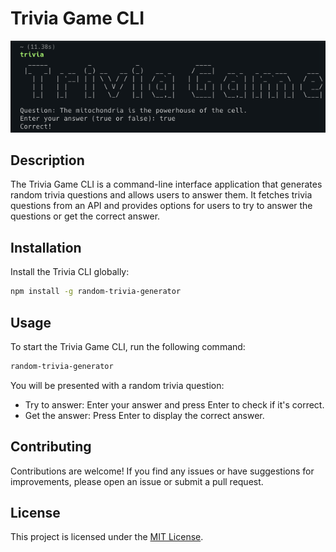 # Trivia Game CLI

![Trivia Game](trivia-game.png)

## Description

The Trivia Game CLI is a command-line interface application that generates random trivia questions and allows users to answer them. It fetches trivia questions from an API and provides options for users to try to answer the questions or get the correct answer.

## Installation

Install the Trivia CLI globally:

```bash
npm install -g random-trivia-generator
```

## Usage

To start the Trivia Game CLI, run the following command:

```bash
random-trivia-generator
```

You will be presented with a random trivia question:

- Try to answer: Enter your answer and press Enter to check if it's correct.
- Get the answer: Press Enter to display the correct answer.

## Contributing

Contributions are welcome! If you find any issues or have suggestions for improvements, please open an issue or submit a pull request.

## License

This project is licensed under the [MIT License](LICENSE).
